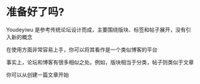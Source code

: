 # 准备好了吗?

Youdeyiwu 是参考传统论坛设计而成，主要围绕版块、标签和帖子展开，没有引入新的概念

在使用方面非常容易上手，你可以将其看作是一个类似博客的平台

事实上，论坛和博客有很多相似之处。例如，版块相当于分类，帖子则类似于文章

你可以从创建一篇文章开始
